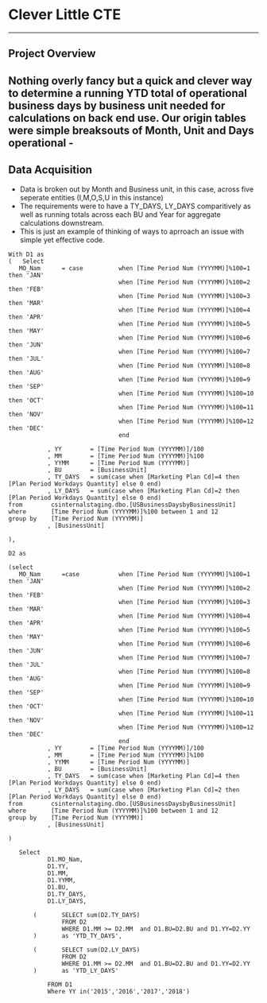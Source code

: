 # Clever Little CTE
----
## Project Overview

Nothing overly fancy but a quick and clever way to determine a running YTD total of operational business days by business unit needed for calculations on back end use.
Our origin tables were simple breaksouts of Month, Unit and Days operational - 
----

## Data Acquisition

- Data is broken out by Month and Business unit, in this case, across five seperate entities (I,M,O,S,U in this instance)
- The requirements were to have a TY_DAYS, LY_DAYS comparitively as well as running totals across each BU and Year for aggregate calculations downstream.
- This is just an example of thinking of ways to aprroach an issue with simple yet effective code.

 ~~~~
With D1 as 
(	Select
	MO_Nam		= case			when [Time Period Num (YYYYMM)]%100=1 then 'JAN'
								when [Time Period Num (YYYYMM)]%100=2 then 'FEB'
								when [Time Period Num (YYYYMM)]%100=3 then 'MAR'
								when [Time Period Num (YYYYMM)]%100=4 then 'APR'
								when [Time Period Num (YYYYMM)]%100=5 then 'MAY'
								when [Time Period Num (YYYYMM)]%100=6 then 'JUN'
								when [Time Period Num (YYYYMM)]%100=7 then 'JUL'
								when [Time Period Num (YYYYMM)]%100=8 then 'AUG'
								when [Time Period Num (YYYYMM)]%100=9 then 'SEP'
								when [Time Period Num (YYYYMM)]%100=10 then 'OCT'
								when [Time Period Num (YYYYMM)]%100=11 then 'NOV'
								when [Time Period Num (YYYYMM)]%100=12 then 'DEC'
								end

			, YY		= [Time Period Num (YYYYMM)]/100
			, MM		= [Time Period Num (YYYYMM)]%100
			, YYMM		= [Time Period Num (YYYYMM)]
			, BU		= [BusinessUnit]
			, TY_DAYS	= sum(case when [Marketing Plan Cd]=4 then [Plan Period Workdays Quantity] else 0 end)
			, LY_DAYS	= sum(case when [Marketing Plan Cd]=2 then [Plan Period Workdays Quantity] else 0 end)
from		csinternalstaging.dbo.[USBusinessDaysbyBusinessUnit]
where		[Time Period Num (YYYYMM)]%100 between 1 and 12
group by	[Time Period Num (YYYYMM)]
			, [BusinessUnit]

), 

D2 as 

(select 
	MO_Nam		=case			when [Time Period Num (YYYYMM)]%100=1 then 'JAN'
								when [Time Period Num (YYYYMM)]%100=2 then 'FEB'
								when [Time Period Num (YYYYMM)]%100=3 then 'MAR'
								when [Time Period Num (YYYYMM)]%100=4 then 'APR'
								when [Time Period Num (YYYYMM)]%100=5 then 'MAY'
								when [Time Period Num (YYYYMM)]%100=6 then 'JUN'
								when [Time Period Num (YYYYMM)]%100=7 then 'JUL'
								when [Time Period Num (YYYYMM)]%100=8 then 'AUG'
								when [Time Period Num (YYYYMM)]%100=9 then 'SEP'
								when [Time Period Num (YYYYMM)]%100=10 then 'OCT'
								when [Time Period Num (YYYYMM)]%100=11 then 'NOV'
								when [Time Period Num (YYYYMM)]%100=12 then 'DEC'
								end
			, YY		= [Time Period Num (YYYYMM)]/100
			, MM		= [Time Period Num (YYYYMM)]%100
			, YYMM		= [Time Period Num (YYYYMM)]
			, BU		= [BusinessUnit]
			, TY_DAYS	= sum(case when [Marketing Plan Cd]=4 then [Plan Period Workdays Quantity] else 0 end)
			, LY_DAYS	= sum(case when [Marketing Plan Cd]=2 then [Plan Period Workdays Quantity] else 0 end)
from		csinternalstaging.dbo.[USBusinessDaysbyBusinessUnit]
where		[Time Period Num (YYYYMM)]%100 between 1 and 12
group by	[Time Period Num (YYYYMM)]
			, [BusinessUnit]

)

	Select 
			D1.MO_Nam, 
			D1.YY, 
			D1.MM, 
			D1.YYMM, 
			D1.BU, 
			D1.TY_DAYS, 
			D1.LY_DAYS, 
			
		(   	SELECT sum(D2.TY_DAYS) 
			    FROM D2 
				WHERE D1.MM >= D2.MM  and D1.BU=D2.BU and D1.YY=D2.YY
		)		as 'YTD_TY_DAYS',

		(   	SELECT sum(D2.LY_DAYS) 
			    FROM D2 
				WHERE D1.MM >= D2.MM  and D1.BU=D2.BU and D1.YY=D2.YY
		)		as 'YTD_LY_DAYS'

			FROM D1
			Where YY in('2015','2016','2017','2018')
~~~~


